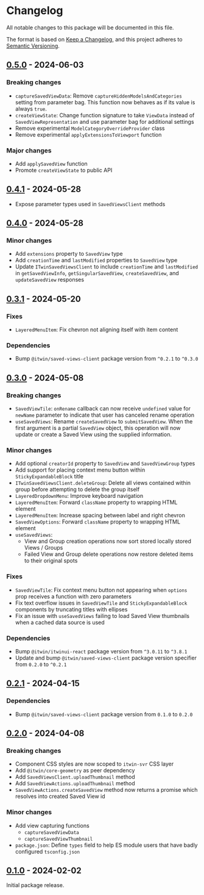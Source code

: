 # Changelog

All notable changes to this package will be documented in this file.

The format is based on [Keep a Changelog](https://keepachangelog.com/en/1.0.0/), and this project adheres to [Semantic Versioning](https://semver.org/spec/v2.0.0.html).

## [0.5.0](https://github.com/iTwin/saved-views/tree/v0.5.0-react/packages/saved-views-react) - 2024-06-03

### Breaking changes

* `captureSavedViewData`: Remove `captureHiddenModelsAndCategories` setting from parameter bag. This function now behaves as if its value is always `true`.
* `createViewState`: Change function signature to take `ViewData` instead of `SavedViewRepresentation` and use parameter bag for additional settings
* Remove experimental `ModelCategoryOverrideProvider` class
* Remove experimental `applyExtensionsToViewport` function

### Major changes

* Add `applySavedView` function
* Promote `createViewState` to public API

## [0.4.1](https://github.com/iTwin/saved-views/tree/v0.4.1-react/packages/saved-views-react) - 2024-05-28

* Expose parameter types used in `SavedViewsClient` methods

## [0.4.0](https://github.com/iTwin/saved-views/tree/v0.4.0-react/packages/saved-views-react) - 2024-05-28

### Minor changes

* Add `extensions` property to `SavedView` type
* Add `creationTime` and `lastModified` properties to `SavedView` type
* Update `ITwinSavedViewsClient` to include `creationTime` and `lastModified` in `getSavedViewInfo`, `getSingularSavedView`, `createSavedView`, and `updateSavedView` responses

## [0.3.1](https://github.com/iTwin/saved-views/tree/v0.3.1-react/packages/saved-views-react) - 2024-05-20

### Fixes

* `LayeredMenuItem`: Fix chevron not aligning itself with item content

### Dependencies

* Bump `@itwin/saved-views-client` package version from `^0.2.1` to `^0.3.0`

## [0.3.0](https://github.com/iTwin/saved-views/tree/v0.3.0-react/packages/saved-views-react) - 2024-05-08

### Breaking changes

* `SavedViewTile`: `onRename` callback can now receive `undefined` value for `newName` parameter to indicate that user has canceled rename operation
* `useSavedViews`: Rename `createSavedView` to `submitSavedView`. When the first argument is a partial `SavedView` object, this operation will now update or create a Saved View using the supplied information.

### Minor changes

* Add optional `creatorId` property to `SavedView` and `SavedViewGroup` types
* Add support for placing context menu button within `StickyExpandableBlock` title
* `ITwinSavedViewsClient.deleteGroup`: Delete all views contained within group before attempting to delete the group itself
* `LayeredDropdownMenu`: Improve keyboard navigation
* `LayeredMenuItem`: Forward `className` property to wrapping HTML element
* `LayeredMenuItem`: Increase spacing between label and right chevron
* `SavedViewOptions`: Forward `className` property to wrapping HTML element
* `useSavedViews`:
    * View and Group creation operations now sort stored locally stored Views / Groups
    * Failed View and Group delete operations now restore deleted items to their original spots

### Fixes

* `SavedViewTile`: Fix context menu button not appearing when `options` prop receives a function with zero parameters
* Fix text overflow issues in `SavedViewTile` and `StickyExpandableBlock` components by truncating titles with ellipses
* Fix an issue with `useSavedViews` failing to load Saved View thumbnails when a cached data source is used

### Dependencies

* Bump `@itwin/itwinui-react` package version from `^3.0.11` to `^3.8.1`
* Update and bump `@itwin/saved-views-client` package version specifier from `0.2.0` to `^0.2.1`

## [0.2.1](https://github.com/iTwin/saved-views/tree/v0.2.1-react/packages/saved-views-react) - 2024-04-15

### Dependencies

* Bump `@itwin/saved-views-client` package version from `0.1.0` to `0.2.0`

## [0.2.0](https://github.com/iTwin/saved-views/tree/v0.2.0-react/packages/saved-views-react) - 2024-04-08

### Breaking changes

* Component CSS styles are now scoped to `itwin-svr` CSS layer
* Add `@itwin/core-geometry` as peer dependency
* Add `SavedViewsClient.uploadThumbnail` method
* Add `SavedViewActions.uploadThumbnail` method
* `SavedViewActions.createSavedView` method now returns a promise which resolves into created Saved View id

### Minor changes

* Add view capturing functions
    * `captureSavedViewData`
    * `captureSavedViewThumbnail`
* `package.json`: Define `types` field to help ES module users that have badly configured `tsconfig.json`


## [0.1.0](https://github.com/iTwin/saved-views/tree/v0.1.0-react/packages/saved-views-react) - 2024-02-02

Initial package release.
